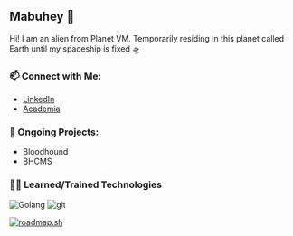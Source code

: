 ## Mabuhey 👋

Hi! I am an alien from Planet VM. Temporarily residing in this planet called Earth until my spaceship is fixed 🛸

### 📫 Connect with Me:
- [LinkedIn](https://www.linkedin.com/in/vg-cabalhug-311134185/) 
- [Academia](https://uclmaa.academia.edu/VCabalhug)

### 📂 Ongoing Projects:
- Bloodhound
- BHCMS

<h3 align="left">👩‍💻 Learned/Trained Technologies</h3>
<p>
  <img alt="Golang" src="https://img.shields.io/badge/Go-00ADD8?style=for-the-badge&logo=go&logoColor=white" />
  <img alt="git" src="https://img.shields.io/badge/-Git-F05032?style=flat-square&logo=git&logoColor=white" />
</p>


[![roadmap.sh](https://roadmap.sh/card/tall/6458cd7105999de060bd28dc?variant=dark&roadmaps=cyber-security%2Cbackend%2Cgolang%2Cfrontend)](https://roadmap.sh)
